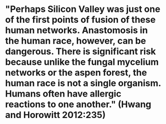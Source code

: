 # "Perhaps Silicon Valley was just one of the first points of fusion of these human networks. Anastomosis in the human race, however, can be dangerous. There is significant risk because unlike the fungal mycelium networks or the aspen forest, the human race is not a single organism. Humans often have allergic reactions to one another." (Hwang and Horowitt 2012:235)